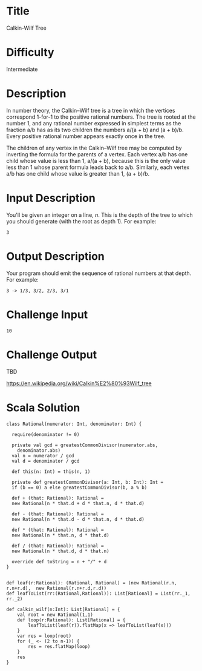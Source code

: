 # Title

Calkin-Wilf Tree

# Difficulty

Intermediate

# Description

In number theory, the Calkin–Wilf tree is a tree in which the vertices correspond 1-for-1 to the positive rational numbers. The tree is rooted at the number 1, and any rational number expressed in simplest terms as the fraction a/b has as its two children the numbers a/(a + b) and (a + b)/b. Every positive rational number appears exactly once in the tree.

The children of any vertex in the Calkin–Wilf tree may be computed by inverting the formula for the parents of a vertex. Each vertex a/b has one child whose value is less than 1, a/(a + b), because this is the only value less than 1 whose parent formula leads back to a/b. Similarly, each vertex a/b has one child whose value is greater than 1, (a + b)/b.

# Input Description

You'll be given an integer on a line, *n*. This is the depth of the tree to which you should generate (with the root as depth 1). For example:

    3

# Output Description

Your program should emit the sequence of rational numbers at that depth. For example:

    3 -> 1/3, 3/2, 2/3, 3/1

# Challenge Input

    10
    
# Challenge Output

TBD

https://en.wikipedia.org/wiki/Calkin%E2%80%93Wilf_tree

# Scala Solution

    class Rational(numerator: Int, denominator: Int) {

      require(denominator != 0)

      private val gcd = greatestCommonDivisor(numerator.abs,
        denominator.abs)
      val n = numerator / gcd
      val d = denominator / gcd

      def this(n: Int) = this(n, 1)

      private def greatestCommonDivisor(a: Int, b: Int): Int =
      if (b == 0) a else greatestCommonDivisor(b, a % b)

      def + (that: Rational): Rational =
      new Rational(n * that.d + d * that.n, d * that.d)

      def - (that: Rational): Rational =
      new Rational(n * that.d - d * that.n, d * that.d)

      def * (that: Rational): Rational =
      new Rational(n * that.n, d * that.d)

      def / (that: Rational): Rational =
      new Rational(n * that.d, d * that.n)

      override def toString = n + "/" + d
    }


    def leaf(r:Rational): (Rational, Rational) = (new Rational(r.n, r.n+r.d),  new Rational(r.n+r.d,r.d))
    def leafToList(rr:(Rational,Rational)): List[Rational] = List(rr._1, rr._2)

    def calkin_wilf(n:Int): List[Rational] = {
        val root = new Rational(1,1)
        def loop(r:Rational): List[Rational] = {
            leafToList(leaf(r)).flatMap(x => leafToList(leaf(x)))
        }
        var res = loop(root)
        for (_ <- (2 to n-1)) {
            res = res.flatMap(loop)
        }
        res
    }

